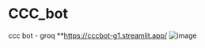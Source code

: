 # CCC_bot
ccc bot - groq
**https://cccbot-g1.streamlit.app/
![image](https://github.com/user-attachments/assets/1da954e0-7fd5-4466-babe-e3a7363b2006)






